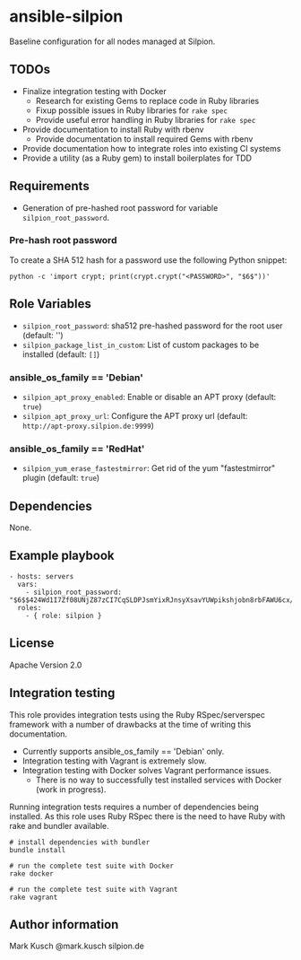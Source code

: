 # ansible-silpion

Baseline configuration for all nodes managed at Silpion.

## TODOs

- Finalize integration testing with Docker
    - Research for existing Gems to replace code in Ruby libraries
    - Fixup possible issues in Ruby libraries for ``rake spec``
    - Provide useful error handling in Ruby libraries for ``rake spec``
- Provide documentation to install Ruby with rbenv
    - Provide documentation to install required Gems with rbenv
- Provide documentation how to integrate roles into existing CI systems
- Provide a utility (as a Ruby gem) to install boilerplates for TDD

## Requirements

- Generation of pre-hashed root password for variable ``silpion_root_password``.

### Pre-hash root password

To create a SHA 512 hash for a password use the following Python snippet:

    python -c 'import crypt; print(crypt.crypt("<PASSWORD>", "$6$"))'

## Role Variables

* ``silpion_root_password``: sha512 pre-hashed password for the root user (default: '')
* ``silpion_package_list_in_custom``: List of custom packages to be installed (default: ``[]``)

### ansible_os_family == 'Debian'

* ``silpion_apt_proxy_enabled``: Enable or disable an APT proxy (default: ``true``)
* ``silpion_apt_proxy_url``: Configure the APT proxy url (default: ``http://apt-proxy.silpion.de:9999``)

### ansible_os_family == 'RedHat'

* ``silpion_yum_erase_fastestmirror``: Get rid of the yum "fastestmirror" plugin (default: ``true``)

## Dependencies

None.

## Example playbook

    - hosts: servers
      vars:
        - silpion_root_password: "$6$$424Wd1I7Zf08UNjZ87zCI7CqSLDPJsmYixRJnsyXsavYUWpikshjobn8rbFAWU6cx/CzBkuaSteiZKhQj/0ia0"
      roles:
        - { role: silpion }

## License

Apache Version 2.0

## Integration testing

This role provides integration tests using the Ruby RSpec/serverspec framework
with a number of drawbacks at the time of writing this documentation.

- Currently supports ansible_os_family == 'Debian' only.
- Integration testing with Vagrant is extremely slow.
- Integration testing with Docker solves Vagrant performance issues.
    - There is no way to successfully test installed services with Docker (work in progress).

Running integration tests requires a number of dependencies being
installed. As this role uses Ruby RSpec there is the need to have
Ruby with rake and bundler available.

    # install dependencies with bundler
    bundle install

<!-- -->

    # run the complete test suite with Docker
    rake docker

<!-- -->

    # run the complete test suite with Vagrant
    rake vagrant


## Author information

Mark Kusch @mark.kusch silpion.de


<!-- vim: set nofen ts=4 sw=4 et: -->
